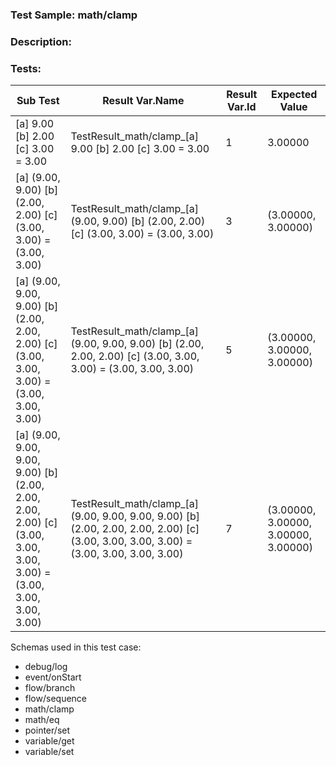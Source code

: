 ### **Test Sample:** math/clamp
### **Description:** 

### Tests:
| Sub Test | Result Var.Name | Result Var.Id | Expected Value
| ----------- | ----------- | ----------- |----------- |
| [a] 9.00 [b] 2.00 [c] 3.00 = 3.00 | TestResult_math/clamp_[a] 9.00 [b] 2.00 [c] 3.00 = 3.00 | 1 | 3.00000
| [a] (9.00, 9.00) [b] (2.00, 2.00) [c] (3.00, 3.00) = (3.00, 3.00) | TestResult_math/clamp_[a] (9.00, 9.00) [b] (2.00, 2.00) [c] (3.00, 3.00) = (3.00, 3.00) | 3 | (3.00000, 3.00000)
| [a] (9.00, 9.00, 9.00) [b] (2.00, 2.00, 2.00) [c] (3.00, 3.00, 3.00) = (3.00, 3.00, 3.00) | TestResult_math/clamp_[a] (9.00, 9.00, 9.00) [b] (2.00, 2.00, 2.00) [c] (3.00, 3.00, 3.00) = (3.00, 3.00, 3.00) | 5 | (3.00000, 3.00000, 3.00000)
| [a] (9.00, 9.00, 9.00, 9.00) [b] (2.00, 2.00, 2.00, 2.00) [c] (3.00, 3.00, 3.00, 3.00) = (3.00, 3.00, 3.00, 3.00) | TestResult_math/clamp_[a] (9.00, 9.00, 9.00, 9.00) [b] (2.00, 2.00, 2.00, 2.00) [c] (3.00, 3.00, 3.00, 3.00) = (3.00, 3.00, 3.00, 3.00) | 7 | (3.00000, 3.00000, 3.00000, 3.00000)

Schemas used in this test case:
- debug/log
- event/onStart
- flow/branch
- flow/sequence
- math/clamp
- math/eq
- pointer/set
- variable/get
- variable/set
